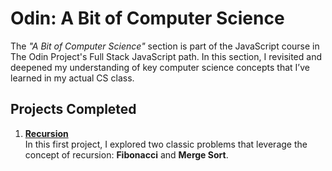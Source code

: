 # Odin: A Bit of Computer Science

The _"A Bit of Computer Science"_ section is part of the JavaScript course in The Odin Project's Full Stack JavaScript path. In this section, I revisited and deepened my understanding of key computer science concepts that I’ve learned in my actual CS class.

## Projects Completed

1. **[Recursion](https://www.theodinproject.com/lessons/javascript-recursion)**  
   In this first project, I explored two classic problems that leverage the concept of recursion: **Fibonacci** and **Merge Sort**.
